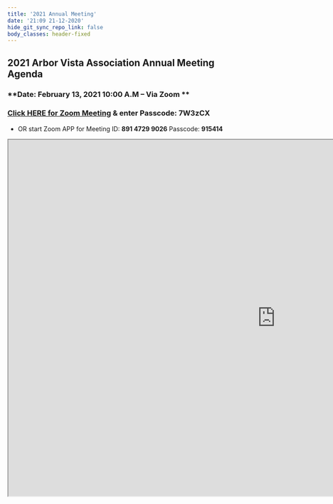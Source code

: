 ```yaml
---
title: '2021 Annual Meeting'
date: '21:09 21-12-2020'
hide_git_sync_repo_link: false
body_classes: header-fixed
---
```


<link id="linkstyle" rel='stylesheet' href='/css/ava.css'/>


## 2021 Arbor Vista Association Annual Meeting Agenda
### **Date:  February 13, 2021  10:00 A.M – Via Zoom **
### [Click HERE for Zoom Meeting](https://us02web.zoom.us/j/89147299026?pwd=Wlh0RjF5a0JqRU96WXJKUjdVUXJiZz09)   & enter   Passcode: **7W3zCX**
- OR start Zoom APP for Meeting ID: **891 4729 9026**  Passcode: **915414**

<iframe width="1200" height="800" src="https://docs.google.com/document/d/e/2PACX-1vSFH2abBQG-9eCDwsKo3mjPD053zKtjsAUYS95jTow8VpE8UKPAQC5ulsSyA_cWnHT9CMN12nUQ-gFi/pub?embedded=true"></iframe>
